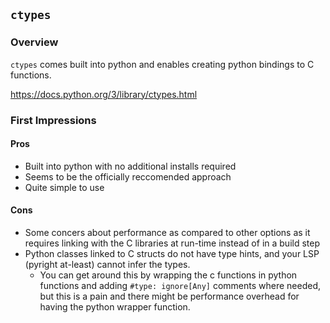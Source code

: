 ## `ctypes`


### Overview

`ctypes` comes built into python and enables creating python bindings to C functions.

https://docs.python.org/3/library/ctypes.html


### First Impressions

#### Pros

- Built into python with no additional installs required
- Seems to be the officially reccomended approach
- Quite simple to use

#### Cons

- Some concers about performance as compared to other options as it requires linking with the C libraries at run-time instead of in a build step
- Python classes linked to C structs do not have type hints, and your LSP (pyright at-least) cannot infer the types. 
    - You can get around this by wrapping the c functions in python functions and adding `#type: ignore[Any]` comments where needed, but this is a pain and there might be performance overhead for having the python wrapper function. 
